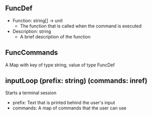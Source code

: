 ## FuncDef
- Function: string[] -> unit
  - The function that is called when the command is executed
- Description: string
  - A brief description of the function

## FuncCommands
A Map with key of type string, value of type FuncDef

## inputLoop (prefix: string) (commands: inref<FuncCommands>)
Starts a terminal session
- prefix: Text that is printed behind the user's input
- commands: A map of commands that the user can use
